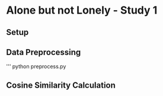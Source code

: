 # Alone but not Lonely - Study 1
## Setup
## Data Preprocessing
'''
python preprocess.py

## Cosine Similarity Calculation
